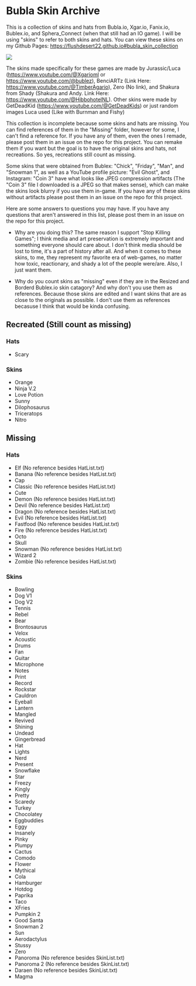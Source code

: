 # Bubla Skin Archive
This is a collection of skins and hats from Bubla.io, Xgar.io, Fanix.io, Bublex.io, and Sphera_Connect (when that still had an IO game). I will be using "skins" to refer to both skins and hats. You can view these skins on my Github Pages:  https://flushdesert22.github.io#bubla_skin_collection

![](https://flushdesert22.github.io/images/thumbnails/bubla_skin_archive.png)

The skins made specifically for these games are made by Jurassic/Luca (https://www.youtube.com/@Xgarioml or https://www.youtube.com/@bublez), BenciARTz (Link Here: https://www.youtube.com/@TimberAgario), Zero (No link), and Shakura from Shady (Shakura and Andy. Link Here: https://www.youtube.com/@HibbohotelNL). Other skins were made by GetDeadKid (https://www.youtube.com/@GetDeadKids) or just random images Luca used (Like with Burnman and Fishy)

This collection is incomplete because some skins and hats are missing. You can find references of them in the "Missing" folder, however for some, I can't find a reference for. If you have any of them, even the ones I remade, please post them in an issue on the repo for this project. You can remake them if you want but the goal is to have the original skins and hats, not recreations. So yes, recreations still count as missing.

Some skins that were obtained from Bublex: "Chick", "Friday", "Man", and "Snowman 1", as well as a YouTube profile picture: "Evil Ghost", and Instagram: "Coin 3" have what looks like JPEG compression artifacts (The "Coin 3" file I downloaded is a JPEG so that makes sense), which can make the skins look blurry if you use them in-game. If you have any of these skins without artifacts please post them in an issue on the repo for this project.

Here are some answers to questions you may have. If you have any questions that aren't answered in this list, please post them in an issue on the repo for this project.

- Why are you doing this? The same reason I support "Stop Killing Games"; I think media and art preservation is extremely important and something everyone should care about. I don't think media should be lost to time, it's a part of history after all. And when it comes to these skins, to me, they represent my favorite era of web-games, no matter how toxic, reactionary, and shady a lot of the people were/are. Also, I just want them.
  
- Why do you count skins as "missing" even if they are in the Resized and Borderd Bublex.io skin catagory? And why don't you use them as references. Because those skins are edited and I want skins that are as close to the originals as possible. I don't use them as references becasuse I think that would be kinda confusing.

## Recreated (Still count as missing)
### Hats
- Scary
### Skins
- Orange
- Ninja V.2
- Love Potion
- Sunny
- Dilophosaurus
- Triceratops
- Nitro

## Missing
### Hats
- Elf (No reference besides HatList.txt)
- Banana (No reference besides HatList.txt)
- Cap
- Classic (No reference besides HatList.txt)
- Cute
- Demon (No reference besides HatList.txt)
- Devil (No reference besides HatList.txt)
- Dragon (No reference besides HatList.txt)
- Evil (No reference besides HatList.txt)
- Fastfood (No reference besides HatList.txt)
- Fire (No reference besides HatList.txt)
- Octo
- Skull
- Snowman (No reference besides HatList.txt)
- Wizard 2
- Zombie (No reference besides HatList.txt)
### Skins
- Bowling
- Dog V1
- Dog V2
- Tennis
- Rebel
- Bear
- Brontosaurus
- Velox
- Acoustic
- Drums
- Fan
- Guitar
- Microphone
- Notes
- Print
- Record
- Rockstar
- Cauldron
- Eyeball
- Lantern
- Mangled
- Revived
- Shining
- Undead
- Gingerbread
- Hat
- Lights
- Nerd
- Present
- Snowflake
- Star
- Freezy
- Kingly
- Pretty
- Scaredy
- Turkey
- Chocolatey
- Eggbuddies
- Eggy
- Insanely
- Pinky
- Plumpy
- Cactus
- Comodo
- Flower
- Mythical
- Cola
- Hamburger
- Hotdog
- Paprika
- Taco
- XFries
- Pumpkin 2
- Good Santa
- Snowman 2
- Sun
- Aerodactylus
- Stussy
- Zero
- Panoroma (No reference besides SkinList.txt)
- Panoroma 2 (No reference besides SkinList.txt)
- Daraen (No reference besides SkinList.txt)
- Magma
